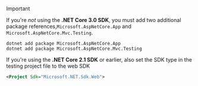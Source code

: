>[!IMPORTANT]
>If you're _not_ using the **.NET Core 3.0 SDK**, you must add two additional package references,`Microsoft.AspNetCore.App` and `Microsoft.AspNetCore.Mvc.Testing`.
>
>```
>dotnet add package Microsoft.AspNetCore.App
>dotnet add package Microsoft.AspNetCore.Mvc.Testing
>```
>
>If you're using the **.NET Core 2.1 SDK** or earlier, also set the SDK type in the testing project file to the web SDK
>
>```xml
><Project Sdk="Microsoft.NET.Sdk.Web">
>```